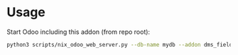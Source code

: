 # Usage

Start Odoo including this addon (from repo root):

```bash
python3 scripts/nix_odoo_web_server.py --db-name mydb --addon dms_field
```

